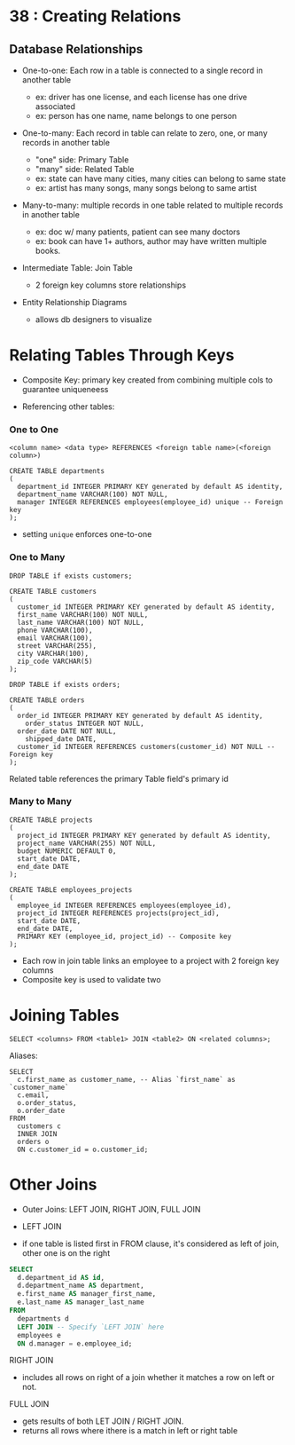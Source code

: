 # 38 : Creating Relations

## Database Relationships

- One-to-one: Each row in a table is connected to a single record in another table
  - ex: driver has one license, and each license has one drive associated
  - ex: person has one name, name belongs to one person
- One-to-many: Each record in table can relate to zero, one, or many records in another table
  - "one" side: Primary Table
  - "many" side: Related Table
  - ex: state can have many cities, many cities can belong to same state
  - ex: artist has many songs, many songs belong to same artist
- Many-to-many: multiple records in one table related to multiple records in another table
  - ex: doc w/ many patients, patient can see many doctors
  - ex: book can have 1+ authors, author may have written multiple books.

- Intermediate Table: Join Table
  - 2 foreign key columns store relationships

- Entity Relationship Diagrams
  - allows db designers to visualize


# Relating Tables Through Keys

- Composite Key: primary key created from combining multiple cols to guarantee uniqueneess

- Referencing other tables:

### One to One

`<column name> <data type> REFERENCES <foreign table name>(<foreign column>)
`
```sql:dpts_table
CREATE TABLE departments
(
  department_id INTEGER PRIMARY KEY generated by default AS identity,
  department_name VARCHAR(100) NOT NULL,
  manager INTEGER REFERENCES employees(employee_id) unique -- Foreign key
);
```

- setting `unique` enforces one-to-one

### One to Many


```sql:customers_table
DROP TABLE if exists customers;

CREATE TABLE customers
(
  customer_id INTEGER PRIMARY KEY generated by default AS identity,
  first_name VARCHAR(100) NOT NULL,
  last_name VARCHAR(100) NOT NULL,
  phone VARCHAR(100),
  email VARCHAR(100),
  street VARCHAR(255),
  city VARCHAR(100),
  zip_code VARCHAR(5)
);
```

```sql:orders_table
DROP TABLE if exists orders;

CREATE TABLE orders
(
  order_id INTEGER PRIMARY KEY generated by default AS identity,
	order_status INTEGER NOT NULL,
  order_date DATE NOT NULL,
	shipped_date DATE,
  customer_id INTEGER REFERENCES customers(customer_id) NOT NULL -- Foreign key
);
```

Related table references the primary Table field's primary id

### Many to Many

```sql:projects_table
CREATE TABLE projects
(
  project_id INTEGER PRIMARY KEY generated by default AS identity,
  project_name VARCHAR(255) NOT NULL,
  budget NUMERIC DEFAULT 0,
  start_date DATE,
  end_date DATE
);
```

```sql:employee_projects_jointable
CREATE TABLE employees_projects
(
  employee_id INTEGER REFERENCES employees(employee_id),
  project_id INTEGER REFERENCES projects(project_id),
  start_date DATE,
  end_date DATE,
  PRIMARY KEY (employee_id, project_id) -- Composite key
);
```

- Each row in join table links an employee to a project with 2 foreign key columns
- Composite key is used to validate two

# Joining Tables

`SELECT <columns>
FROM <table1>
  JOIN <table2>
  ON <related columns>;`

Aliases:

```sql:alias
SELECT
  c.first_name as customer_name, -- Alias `first_name` as `customer_name`
  c.email,
  o.order_status,
  o.order_date
FROM
  customers c
  INNER JOIN
  orders o
  ON c.customer_id = o.customer_id;
```

# Other Joins

- Outer Joins: LEFT JOIN, RIGHT JOIN, FULL JOIN

- LEFT JOIN
- if one table is listed first in FROM clause, it's considered as left of join, other one is on the right

```sql
SELECT
  d.department_id AS id,
  d.department_name AS department,
  e.first_name AS manager_first_name,
  e.last_name AS manager_last_name
FROM
  departments d
  LEFT JOIN -- Specify `LEFT JOIN` here
  employees e
  ON d.manager = e.employee_id;
```

RIGHT JOIN
- includes all rows on right of a join whether it matches a row on left or not.


FULL JOIN
- gets results of both LET JOIN / RIGHT JOIN.
- returns all rows where ithere is a match in left or right table
